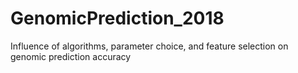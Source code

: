 # GenomicPrediction_2018
Influence of algorithms, parameter choice, and feature selection on genomic prediction accuracy
